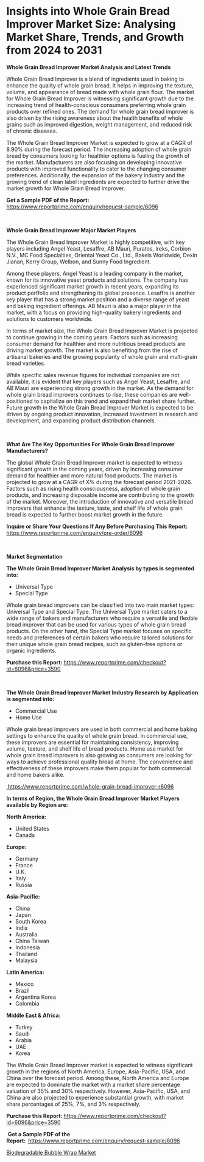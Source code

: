 <p><h1>Insights into Whole Grain Bread Improver Market Size: Analysing Market Share, Trends, and Growth from 2024 to 2031</h1></p><p><strong>Whole Grain Bread Improver Market Analysis and Latest Trends</strong></p>
<p><p>Whole Grain Bread Improver is a blend of ingredients used in baking to enhance the quality of whole grain bread. It helps in improving the texture, volume, and appearance of bread made with whole grain flour. The market for Whole Grain Bread Improver is witnessing significant growth due to the increasing trend of health-conscious consumers preferring whole grain products over refined ones. The demand for whole grain bread improver is also driven by the rising awareness about the health benefits of whole grains such as improved digestion, weight management, and reduced risk of chronic diseases.</p><p>The Whole Grain Bread Improver Market is expected to grow at a CAGR of 8.90% during the forecast period. The increasing adoption of whole grain bread by consumers looking for healthier options is fueling the growth of the market. Manufacturers are also focusing on developing innovative products with improved functionality to cater to the changing consumer preferences. Additionally, the expansion of the bakery industry and the growing trend of clean label ingredients are expected to further drive the market growth for Whole Grain Bread Improver.</p></p>
<p><strong>Get a Sample PDF of the Report:&nbsp;</strong> <a href="https://www.reportprime.com/enquiry/request-sample/6096">https://www.reportprime.com/enquiry/request-sample/6096</a></p>
<p>&nbsp;</p>
<p><strong>Whole Grain Bread Improver Major Market Players</strong></p>
<p><p>The Whole Grain Bread Improver Market is highly competitive, with key players including Angel Yeast, Lesaffre, AB Mauri, Puratos, Ireks, Corbion N.V., MC Food Specialties, Oriental Yeast Co., Ltd., Bakels Worldwide, Dexin Jianan, Kerry Group, Welbon, and Sunny Food Ingredient.</p><p>Among these players, Angel Yeast is a leading company in the market, known for its innovative yeast products and solutions. The company has experienced significant market growth in recent years, expanding its product portfolio and strengthening its global presence. Lesaffre is another key player that has a strong market position and a diverse range of yeast and baking ingredient offerings. AB Mauri is also a major player in the market, with a focus on providing high-quality bakery ingredients and solutions to customers worldwide.</p><p>In terms of market size, the Whole Grain Bread Improver Market is projected to continue growing in the coming years. Factors such as increasing consumer demand for healthier and more nutritious bread products are driving market growth. The market is also benefiting from the rise of artisanal bakeries and the growing popularity of whole grain and multi-grain bread varieties.</p><p>While specific sales revenue figures for individual companies are not available, it is evident that key players such as Angel Yeast, Lesaffre, and AB Mauri are experiencing strong growth in the market. As the demand for whole grain bread improvers continues to rise, these companies are well-positioned to capitalize on this trend and expand their market share further. Future growth in the Whole Grain Bread Improver Market is expected to be driven by ongoing product innovation, increased investment in research and development, and expanding product distribution channels.</p></p>
<p>&nbsp;</p>
<p><strong>What Are The Key Opportunities For Whole Grain Bread Improver Manufacturers?</strong></p>
<p><p>The global Whole Grain Bread Improver market is expected to witness significant growth in the coming years, driven by increasing consumer demand for healthier and more natural food products. The market is projected to grow at a CAGR of X% during the forecast period 2021-2026. Factors such as rising health consciousness, adoption of whole grain products, and increasing disposable income are contributing to the growth of the market. Moreover, the introduction of innovative and versatile bread improvers that enhance the texture, taste, and shelf life of whole grain bread is expected to further boost market growth in the future.</p></p>
<p><strong>Inquire or Share Your Questions If Any Before Purchasing This Report:</strong> <a href="https://www.reportprime.com/enquiry/pre-order/6096">https://www.reportprime.com/enquiry/pre-order/6096</a></p>
<p>&nbsp;</p>
<p><strong>Market Segmentation</strong></p>
<p><strong>The Whole Grain Bread Improver Market Analysis by types is segmented into:</strong></p>
<p><ul><li>Universal Type</li><li>Special Type</li></ul></p>
<p><p>Whole grain bread improvers can be classified into two main market types: Universal Type and Special Type. The Universal Type market caters to a wide range of bakers and manufacturers who require a versatile and flexible bread improver that can be used for various types of whole grain bread products. On the other hand, the Special Type market focuses on specific needs and preferences of certain bakers who require tailored solutions for their unique whole grain bread recipes, such as gluten-free options or organic ingredients.</p></p>
<p><strong>Purchase this Report:&nbsp;</strong><a href="https://www.reportprime.com/checkout?id=6096&price=3590">https://www.reportprime.com/checkout?id=6096&price=3590</a></p>
<p>&nbsp;</p>
<p><strong>The Whole Grain Bread Improver Market Industry Research by Application is segmented into:</strong></p>
<p><ul><li>Commercial Use</li><li>Home Use</li></ul></p>
<p><p>Whole grain bread improvers are used in both commercial and home baking settings to enhance the quality of whole grain bread. In commercial use, these improvers are essential for maintaining consistency, improving volume, texture, and shelf life of bread products. Home use market for whole grain bread improvers is also growing as consumers are looking for ways to achieve professional quality bread at home. The convenience and effectiveness of these improvers make them popular for both commercial and home bakers alike.</p></p>
<p><a href="https://www.reportprime.com/whole-grain-bread-improver-r6096">&nbsp;https://www.reportprime.com/whole-grain-bread-improver-r6096</a></p>
<p><strong>In terms of Region, the Whole Grain Bread Improver Market Players available by Region are:</strong></p>
<p>
    <p> <strong> North America: </strong>
        <ul>
            <li>United States</li>
            <li>Canada</li>
        </ul>
        </p> 
    <p> <strong> Europe: </strong>
        <ul>
            <li>Germany</li>
            <li>France</li>
            <li>U.K.</li>
            <li>Italy</li>
            <li>Russia</li>
        </ul>
        </p> 
    <p> <strong> Asia-Pacific: </strong>
        <ul>
            <li>China</li>
            <li>Japan</li>
            <li>South Korea</li>
            <li>India</li>
            <li>Australia</li>
            <li>China Taiwan</li>
            <li>Indonesia</li>
            <li>Thailand</li>
            <li>Malaysia</li>
        </ul>
        </p> 
    <p> <strong> Latin America: </strong>
        <ul>
            <li>Mexico</li>
            <li>Brazil</li>
            <li>Argentina Korea</li>
            <li>Colombia</li>
        </ul>
        </p> 
    <p> <strong> Middle East & Africa: </strong>
        <ul>
            <li>Turkey</li>
            <li>Saudi</li>
            <li>Arabia</li>
            <li>UAE</li>
            <li>Korea</li>
        </ul>
    </p>
    </p>
<p><p>The Whole Grain Bread Improver market is expected to witness significant growth in the regions of North America, Europe, Asia-Pacific, USA, and China over the forecast period. Among these, North America and Europe are expected to dominate the market with a market share percentage valuation of 35% and 30% respectively. However, Asia-Pacific, USA, and China are also projected to experience substantial growth, with market share percentages of 25%, 7%, and 3% respectively.</p></p>
<p><strong>Purchase this Report: </strong><a href="https://www.reportprime.com/checkout?id=6096&price=3590">https://www.reportprime.com/checkout?id=6096&price=3590</a></p>
<p>&nbsp;<strong>Get a Sample PDF of the Report:&nbsp;&nbsp;</strong><a href="https://www.reportprime.com/enquiry/request-sample/6096">https://www.reportprime.com/enquiry/request-sample/6096</a></p>
<p><strong></strong></p>
<p><p><a href="https://military-diascia-e68.notion.site/Biodegradable-Bubble-Wrap-Market-Analysis-Examines-its-Scope-on-Growth-Opportunities-and-Forecasted-7107cad74c424bd08eb842361bc5ace4">Biodegradable Bubble Wrap Market</a></p></p>